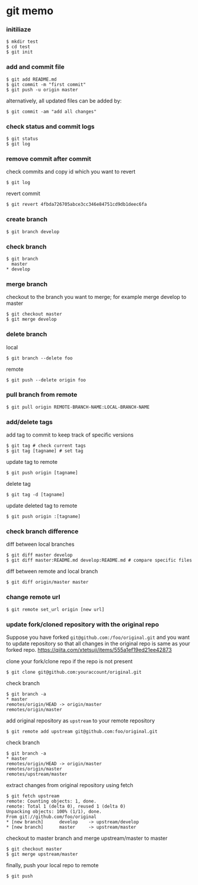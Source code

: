 # git memo

### initiliaze
    $ mkdir test
    $ cd test
    $ git init


### add and commit file
    $ git add README.md
    $ git commit -m "first commit"
    $ git push -u origin master 

alternatively, all updated files can be added by:

    $ git commit -am "add all changes"


### check status and commit logs
    $ git status
    $ git log


### remove commit after commit
check commits and copy id which you want to revert

    $ git log

revert commit
    
    $ git revert 4fbda726705abce3cc346e84751cd9db1deec6fa

### create branch
    $ git branch develop


### check branch
    $ git branch
      master
    * develop

### merge branch
checkout to the branch you want to merge; for example merge develop to master

    $ git checkout master
    $ git merge develop

### delete branch
local

    $ git branch --delete foo

remote

    $ git push --delete origin foo

### pull branch from remote
    $ git pull origin REMOTE-BRANCH-NAME:LOCAL-BRANCH-NAME

### add/delete tags
add tag to commit to keep track of specific versions

    $ git tag # check current tags
    $ git tag [tagname] # set tag

update tag to remote

    $ git push origin [tagname]

delete tag

    $ git tag -d [tagname]

update deleted tag to remote

    $ git push origin :[tagname]

### check branch difference
diff between local branches

    $ git diff master develop
    $ git diff master:README.md develop:README.md # compare specific files

diff between remote and local branch

    $ git diff origin/master master

### change remote url

    $ git remote set_url origin [new url]

### update fork/cloned repository with the original repo
Suppose you have forked `git@github.com:/foo/original.git` and you want to update repository so that all changes in the original repo is same as your forked repo.
https://qiita.com/xtetsuji/items/555a1ef19ed21ee42873  

clone your fork/clone repo if the repo is not present

    $ git clone git@github.com:youraccount/original.git

check branch

    $ git branch -a
    * master
    remotes/origin/HEAD -> origin/master
    remotes/origin/master

add original repository as `upstream` to your remote repository

    $ git remote add upstream git@github.com:foo/original.git

check branch

    $ git branch -a
    * master
    remotes/origin/HEAD -> origin/master
    remotes/origin/master
    remotes/upstream/master

extract changes from original repository using fetch

    $ git fetch upstream
    remote: Counting objects: 1, done.
    remote: Total 1 (delta 0), reused 1 (delta 0)
    Unpacking objects: 100% (1/1), done.
    From git://github.com/foo/original
    * [new branch]      develop    -> upstream/develop
    * [new branch]      master     -> upstream/master

checkout to master branch and merge upstream/master to master

    $ git checkout master
    $ git merge upstream/master

finally, push your local repo to remote

    $ git push